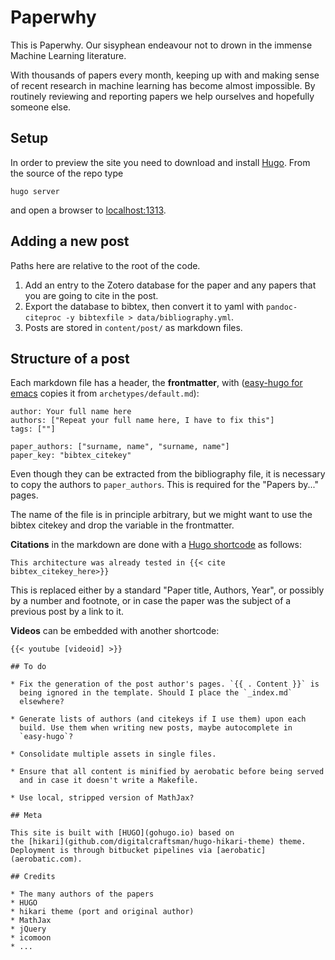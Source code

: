 # Paperwhy

This is Paperwhy. Our sisyphean endeavour not to drown in the
immense Machine Learning literature.

With thousands of papers every month, keeping up with and making sense
of recent research in machine learning has become almost
impossible. By routinely reviewing and reporting papers we help
ourselves and hopefully someone else.

## Setup

In order to preview the site you need to download and
install [Hugo](gohugo.io). From the source of the repo type

```
hugo server
```

and open a browser to [localhost:1313](localhost:1313).

## Adding a new post

Paths here are relative to the root of the code.

1. Add an entry to the Zotero database for the paper and any papers
   that you are going to cite in the post.
2. Export the database to bibtex, then convert it to yaml with
   `pandoc-citeproc -y bibtexfile > data/bibliography.yml`.
3. Posts are stored in `content/post/` as markdown files.


## Structure of a post

Each markdown file has a header, the **frontmatter**, with
([easy-hugo for emacs]() copies it from `archetypes/default.md`):

```
author: Your full name here
authors: ["Repeat your full name here, I have to fix this"]
tags: [""]

paper_authors: ["surname, name", "surname, name"]
paper_key: "bibtex_citekey"
```

Even though they can be extracted from the bibliography file, it is
necessary to copy the authors to `paper_authors`. This is required
for the "Papers by..." pages.

The name of the file is in principle arbitrary, but we might want to
use the bibtex citekey and drop the variable in the frontmatter.

**Citations** in the markdown are done with
a [Hugo shortcode](gohugo.io/extras/shortcodes/) as follows:

```
This architecture was already tested in {{< cite bibtex_citekey_here>}}
```

This is replaced either by a standard "Paper title, Authors, Year", or
possibly by a number and footnote, or in case the paper was the
subject of a previous post by a link to it.

**Videos** can be embedded with another shortcode:

```
{{< youtube [videoid] >}}

## To do

* Fix the generation of the post author's pages. `{{ . Content }}` is
  being ignored in the template. Should I place the `_index.md`
  elsewhere?

* Generate lists of authors (and citekeys if I use them) upon each
  build. Use them when writing new posts, maybe autocomplete in
  `easy-hugo`?
  
* Consolidate multiple assets in single files.

* Ensure that all content is minified by aerobatic before being served
  and in case it doesn't write a Makefile.
  
* Use local, stripped version of MathJax?

## Meta

This site is built with [HUGO](gohugo.io) based on
the [hikari](github.com/digitalcraftsman/hugo-hikari-theme) theme.
Deployment is through bitbucket pipelines via [aerobatic](aerobatic.com).

## Credits

* The many authors of the papers
* HUGO
* hikari theme (port and original author)
* MathJax
* jQuery
* icomoon
* ...
